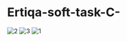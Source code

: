 # Ertiqa-soft-task-C-
![2](https://user-images.githubusercontent.com/56322167/214590620-9fb00efe-6e26-40b7-819f-e34ebaf6dea1.png)
![3](https://user-images.githubusercontent.com/56322167/214590623-35700af3-5344-4ce2-92ed-613c04cb1588.png)
![1](https://user-images.githubusercontent.com/56322167/214590627-cbba86b0-2f18-476e-9a5a-967a3c1e07eb.png)
